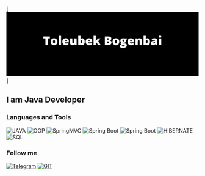 [![Header](https://github.com/toleubekbogenbai/toleubekbogenbai/blob/main/Toleubek%20Bogenbai.png)]

## I am Java Developer

### Languages and Tools
![JAVA](https://img.shields.io/badge/Java-0d0d0d?style=for-the-badge&logo=JAVA)
![OOP](https://img.shields.io/badge/ООП-0d0d0d?style=for-the-badge&logo=JAVA)
![SpringMVC](https://img.shields.io/badge/SPRING_MVC-0d0d0d?style=for-the-badge&logo=SPRING)
![Spring Boot](https://img.shields.io/badge/SPRING_SECURITY-0d0d0d?style=for-the-badge&logo=SPRINGBOOT)
![Spring Boot](https://img.shields.io/badge/Spring_Boot-0d0d0d?style=for-the-badge&logo=SPRINGBOOT)
![HIBERNATE](https://img.shields.io/badge/HIBERNATE-0d0d0d?style=for-the-badge&logo=hibernate)
![SQL](https://img.shields.io/badge/SQL-0d0d0d?style=for-the-badge&logo=mysql)

### Follow me
[![Telegram](https://img.shields.io/badge/Telegram-0d0d0d?style=for-the-badge&logo=Telegram)](https://t.me/ToleubekB)
[![GIT](https://img.shields.io/badge/GIT-0d0d0d?style=for-the-badge&logo=Github)](https://github.com/toleubekbogenbai)





